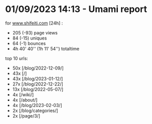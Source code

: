 # 01/09/2023 14:13 - Umami report
for www.shifeiti.com [24h] :

 - 205 (-93) page views
 - 84 (-15) uniques
 - 64 (-1) bounces
 - 4h 40' 40'' (1h 11' 54'') totaltime


top 10 urls:
 - 50x [/blog/2022-12-09/]
 - 43x [/]
 - 43x [/blog/2023-01-12/]
 - 27x [/blog/2022-12-22/]
 - 13x [/blog/2022-05-07/]
 - 4x [/wiki/]
 - 4x [/about/]
 - 4x [/blog/2023-02-03/]
 - 2x [/blog/categories/]
 - 2x [/page/3/]


